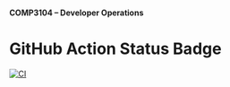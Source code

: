 #### COMP3104 – Developer Operations


# GitHub Action Status Badge
[![CI](https://github.com/ttphan23/COMP3104/actions/workflows/ci.yml/badge.svg)](https://github.com/ttphan23/COMP3104/actions/workflows/ci.yml)